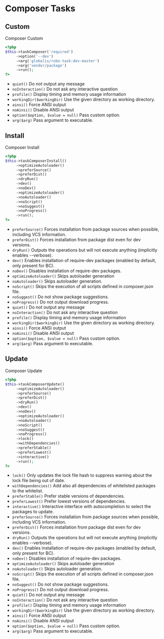 # Composer Tasks

## Custom


Composer Custom

``` php
<?php
$this->taskComposer('required')
     ->option('--dev')
     ->arg('globalis/robo-task:dev-master')
     ->arg('vendor/package')
     ->run();
?>
```

* `quiet()`  Do not output any message
* `noInteraction()`  Do not ask any interactive question
* `profile()`  Display timing and memory usage information
* `workingDir($workingDir)`  Use the given directory as working directory.
* `ainsi()`  Force ANSI output
* `noAinsi()`  Disable ANSI output
* `option($option, $value = null)`  Pass custom option.
* `arg($arg)`  Pass argument to executable.

## Install


Composer Install

``` php
<?php
$this->taskComposerInstall()
     ->optimizeAutoloader()
     ->preferSource()
     ->preferDist()
     ->dryRun()
     ->dev()
     ->noDev()
     ->optimizeAutoloader()
     ->noAutoloader()
     ->noScript()
     ->noSuggest()
     ->noProgress()
     ->run();
?>
```

* `preferSource()`  Forces installation from package sources when possible, including VCS information.
* `preferDist()`  Forces installation from package dist even for dev versions.
* `dryRun()`  Outputs the operations but will not execute anything (implicitly enables --verbose).
* `dev()`  Enables installation of require-dev packages (enabled by default, only present for BC).
* `noDev()`  Disables installation of require-dev packages.
* `optimizeAutoloader()`  Skips autoloader generation
* `noAutoloader()`  Skips autoloader generation.
* `noScript()`  Skips the execution of all scripts defined in composer.json file.
* `noSuggest()`  Do not show package suggestions.
* `noProgress()`  Do not output download progress.
* `quiet()`  Do not output any message
* `noInteraction()`  Do not ask any interactive question
* `profile()`  Display timing and memory usage information
* `workingDir($workingDir)`  Use the given directory as working directory.
* `ainsi()`  Force ANSI output
* `noAinsi()`  Disable ANSI output
* `option($option, $value = null)`  Pass custom option.
* `arg($arg)`  Pass argument to executable.

## Update


Composer Update

``` php
<?php
$this->taskComposerUpdate()
     ->optimizeAutoloader()
     ->preferSource()
     ->preferDist()
     ->dryRun()
     ->dev()
     ->noDev()
     ->optimizeAutoloader()
     ->noAutoloader()
     ->noScript()
     ->noSuggest()
     ->noProgress()
     ->lock()
     ->withDependencies()
     ->preferStable()
     ->preferLowest()
     ->interactive()
     ->run();
?>
```

* `lock()`  Only updates the lock file hash to suppress warning about the lock file being out of date.
* `withDependencies()`  Add also all dependencies of whitelisted packages to the whitelist.
* `preferStable()`  Prefer stable versions of dependencies.
* `preferLowest()`  Prefer lowest versions of dependencies.
* `interactive()`  Interactive interface with autocompletion to select the packages to update.
* `preferSource()`  Forces installation from package sources when possible, including VCS information.
* `preferDist()`  Forces installation from package dist even for dev versions.
* `dryRun()`  Outputs the operations but will not execute anything (implicitly enables --verbose).
* `dev()`  Enables installation of require-dev packages (enabled by default, only present for BC).
* `noDev()`  Disables installation of require-dev packages.
* `optimizeAutoloader()`  Skips autoloader generation
* `noAutoloader()`  Skips autoloader generation.
* `noScript()`  Skips the execution of all scripts defined in composer.json file.
* `noSuggest()`  Do not show package suggestions.
* `noProgress()`  Do not output download progress.
* `quiet()`  Do not output any message
* `noInteraction()`  Do not ask any interactive question
* `profile()`  Display timing and memory usage information
* `workingDir($workingDir)`  Use the given directory as working directory.
* `ainsi()`  Force ANSI output
* `noAinsi()`  Disable ANSI output
* `option($option, $value = null)`  Pass custom option.
* `arg($arg)`  Pass argument to executable.

